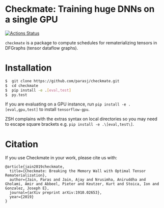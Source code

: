 # Checkmate: Training huge DNNs on a single GPU
[![Actions Status](https://github.com/parasj/checkmate/workflows/Python%20package%20testsuite%20(remat)/badge.svg)](https://github.com/parasj/checkmate/actions)

`checkmate` is a package to compute schedules for rematerializing tensors in DFGraphs (tensor dataflow graphs).

# Installation
```bash
$  git clone https://github.com/parasj/checkmate.git
$  cd checkmate
$  pip install -e .[eval,test]
$  py.test
```
If you are evaluating on a GPU instance, run `pip install -e .[eval,gpu,test]` to install `tensorflow-gpu`.

ZSH complains with the extras syntax on local directories so you may need to escape square brackets e.g. `pip install -e .\[eval,test\]`.

# Citation
If you use Checkmate in your work, please cite us with:
```
@article{jain2019checkmate,
  title={Checkmate: Breaking the Memory Wall with Optimal Tensor Rematerialization},
  author={Jain, Paras and Jain, Ajay and Nrusimha, Aniruddha and Gholami, Amir and Abbeel, Pieter and Keutzer, Kurt and Stoica, Ion and Gonzalez, Joseph E},
  journal={arXiv preprint arXiv:1910.02653},
  year={2019}
}
```

